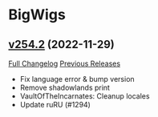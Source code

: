 # BigWigs

## [v254.2](https://github.com/BigWigsMods/BigWigs/tree/v254.2) (2022-11-29)
[Full Changelog](https://github.com/BigWigsMods/BigWigs/compare/v254.1...v254.2) [Previous Releases](https://github.com/BigWigsMods/BigWigs/releases)

- Fix language error & bump version  
- Remove shadowlands print  
- VaultOfTheIncarnates: Cleanup locales  
- Update ruRU (#1294)  
